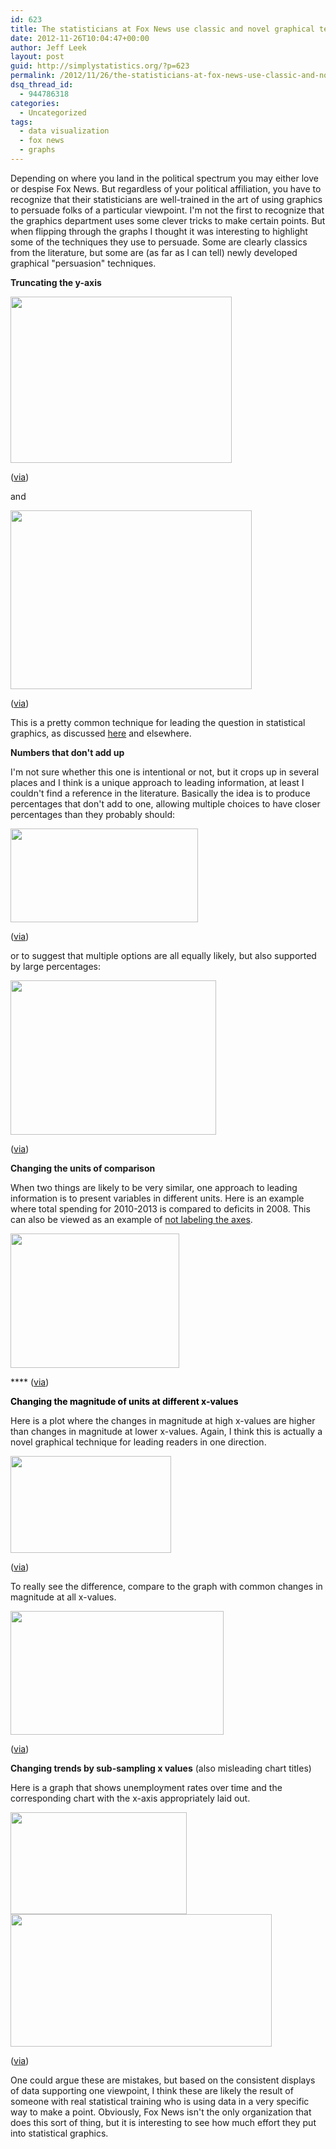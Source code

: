 ```yaml
---
id: 623
title: The statisticians at Fox News use classic and novel graphical techniques to lead with data
date: 2012-11-26T10:04:47+00:00
author: Jeff Leek
layout: post
guid: http://simplystatistics.org/?p=623
permalink: /2012/11/26/the-statisticians-at-fox-news-use-classic-and-novel-graphical-techniques-to-lead-with-data/
dsq_thread_id:
  - 944786318
categories:
  - Uncategorized
tags:
  - data visualization
  - fox news
  - graphs
---
```

Depending on where you land in the political spectrum you may either love or despise Fox News. But regardless of your political affiliation, you have to recognize that their statisticians are well-trained in the art of using graphics to persuade folks of a particular viewpoint. I'm not the first to recognize that the graphics department uses some clever tricks to make certain points. But when flipping through the graphs I thought it was interesting to highlight some of the techniques they use to persuade. Some are clearly classics from the literature, but some are (as far as I can tell) newly developed graphical "persuasion" techniques.

**Truncating the y-axis**

<img class="alignnone" src="http://mediamatters.org/static/images/item/fnc-an-20120809-welfarechart-2.jpg" alt="" width="354" height="266" />

([via](http://mediamatters.org/blog/2012/08/09/today-in-dishonest-fox-charts-government-aid-ed/189223))

and

<img class="alignnone" src="http://blogs-images.forbes.com/naomirobbins/files/2012/08/Bush_cuts2.png" alt="" width="386" height="286" />

([via](http://www.forbes.com/sites/naomirobbins/2012/08/04/another-misleading-graph-of-romneys-tax-plan/))

This is a pretty common technique for leading the question in statistical graphics, as discussed [here](http://www.amazon.com/How-Lie-Statistics-Darrell-Huff/dp/0393310728) and elsewhere.

**Numbers that don't add up**

I'm not sure whether this one is intentional or not, but it crops up in several places and I think is a unique approach to leading information, at least I couldn't find a reference in the literature. Basically the idea is to produce percentages that don't add to one, allowing multiple choices to have closer percentages than they probably should:

<img class="alignnone" src="http://24.media.tumblr.com/tumblr_m9xia70vbR1rfnvq8o1_500.jpg" alt="" width="300" height="150" />

([via](http://badgraphs.tumblr.com/))

or to suggest that multiple options are all equally likely, but also supported by large percentages:

<img class="alignnone" src="http://flowingdata.com/wp-content/uploads/yapb_cache/app15725951258947184.acq6gmp0hf4sowckg80ssc8wg.2xne1totli0w8s8k0o44cs0wc.th.png" alt="" width="329" height="247" />

([via](http://flowingdata.com/2009/11/26/fox-news-makes-the-best-pie-chart-ever/))

**Changing the units of comparison**

When two things are likely to be very similar, one approach to leading information is to present variables in different units. Here is an example where total spending for 2010-2013 is compared to deficits in 2008. This can also be viewed as an example of [not labeling the axes](http://www.sao.state.tx.us/resources/Manuals/Method/data/12DECEPD.pdf).

<img class="alignnone" src="http://mediamatters.org/static/images/item/fnc-ff-20120926-spending.jpg" alt="" width="270" height="215" />

**** ([via](http://mediamatters.org/blog/2012/09/26/by-the-way-heres-another-dishonest-fox-news-gra/190141))

<span style="color: #000000;"><strong>Changing the magnitude of units at different x-values</strong></span>

Here is a plot where the changes in magnitude at high x-values are higher than changes in magnitude at lower x-values. Again, I think this is actually a novel graphical technique for leading readers in one direction.

<img class="alignnone" src="http://freethoughtblogs.com/lousycanuck/files/2011/12/121212_fox.jpg" alt="" width="257" height="155" />

([via](http://freethoughtblogs.com/lousycanuck/2011/12/14/im-better-at-graphs-than-fox-news/))

To really see the difference, compare to the graph with common changes in magnitude at all x-values.

<img class="alignnone" src="http://freethoughtblogs.com/lousycanuck/files/2011/12/us-unemployment2011.png" alt="" width="341" height="198" />

([via](http://freethoughtblogs.com/lousycanuck/2011/12/14/im-better-at-graphs-than-fox-news/))

**Changing trends by sub-sampling x values** (also misleading chart titles)

Here is a graph that shows unemployment rates over time and the corresponding chart with the x-axis appropriately laid out.

<img class="alignnone" src="http://onlinestatbook.com/2/graphing_distributions/graphics/graph2.png" alt="" width="282" height="163" />

<img class="alignnone" src="http://onlinestatbook.com/2/graphing_distributions/graphics/graph3.png" alt="" width="418" height="212" />

([via](http://onlinestatbook.com/2/graphing_distributions/graphing_distributionsSA.html))

One could argue these are mistakes, but based on the consistent displays of data supporting one viewpoint, I think these are likely the result of someone with real statistical training who is using data in a very specific way to make a point. Obviously, Fox News isn't the only organization that does this sort of thing, but it is interesting to see how much effort they put into statistical graphics.